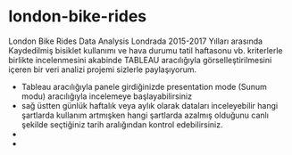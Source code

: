 # london-bike-rides
London Bike Rides Data Analysis
Londrada 2015-2017 Yılları arasında Kaydedilmiş bisiklet kullanımı ve hava durumu tatil haftasonu vb. kriterlerle birlikte incelenmesini akabinde TABLEAU aracılığıyla görselleştirilmesini içeren bir veri analizi projemi sizlerle paylaşıyorum.

 * Tableau aracılığıyla panele girdiğinizde presentation mode (Sunum modu) aracılığıyla incelemeye başlayabilirsiniz
 * sağ üstten günlük haftalık veya aylık olarak dataları inceleyebilir hangi şartlarda kullanım artmışken hangi şartlarda azalmış olduğunu canlı şekilde seçtiğiniz tarih aralığından kontrol edebilirsiniz.
 *
 *
